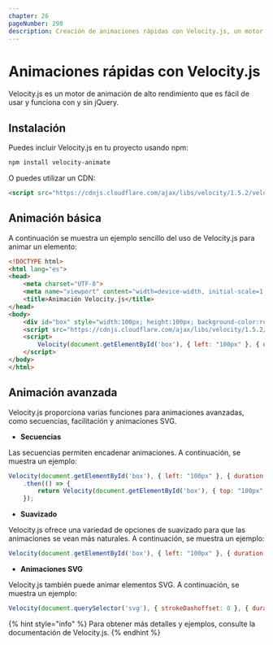 ```yaml
---
chapter: 26
pageNumber: 298
description: Creación de animaciones rápidas con Velocity.js, un motor de animación de alto rendimiento.
---
```


# Animaciones rápidas con Velocity.js

Velocity.js es un motor de animación de alto rendimiento que es fácil de usar y funciona con y sin jQuery.

## Instalación

Puedes incluir Velocity.js en tu proyecto usando npm:

```bash
npm install velocity-animate
```

O puedes utilizar un CDN:

```html
<script src="https://cdnjs.cloudflare.com/ajax/libs/velocity/1.5.2/velocity.min.js"></script>
```

## Animación básica

A continuación se muestra un ejemplo sencillo del uso de Velocity.js para animar un elemento:

```html
<!DOCTYPE html>
<html lang="es">
<head>
    <meta charset="UTF-8">
    <meta name="viewport" content="width=device-width, initial-scale=1.0">
    <title>Animación Velocity.js</title>
</head>
<body>
    <div id="box" style="width:100px; height:100px; background-color:red;"></div>
    <script src="https://cdnjs.cloudflare.com/ajax/libs/velocity/1.5.2/velocity.min.js"></script>
    <script>
        Velocity(document.getElementById('box'), { left: "100px" }, { duration: 1000 });
    </script>
</body>
</html>
```

## Animación avanzada

Velocity.js proporciona varias funciones para animaciones avanzadas, como secuencias, facilitación y animaciones SVG.

- **Secuencias**

Las secuencias permiten encadenar animaciones. A continuación, se muestra un ejemplo:

```javascript
Velocity(document.getElementById('box'), { left: "100px" }, { duration: 1000 })
    .then(() => {
        return Velocity(document.getElementById('box'), { top: "100px" }, { duration: 1000 });
    });
```

- **Suavizado**

Velocity.js ofrece una variedad de opciones de suavizado para que las animaciones se vean más naturales. A continuación, se muestra un ejemplo:

```javascript
Velocity(document.getElementById('box'), { left: "100px" }, { duration: 1000, easing: "spring" });
```

- **Animaciones SVG**

Velocity.js también puede animar elementos SVG. A continuación, se muestra un ejemplo:

```javascript
Velocity(document.querySelector('svg'), { strokeDashoffset: 0 }, { duration: 1000 });
```

{% hint style="info" %}
Para obtener más detalles y ejemplos, consulte la documentación de Velocity.js.
{% endhint %}
